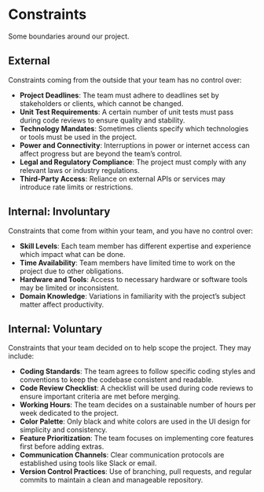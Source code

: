 <!-- this template is for inspiration, feel free to change it however you like! -->

# Constraints

Some boundaries around our project.

## External

Constraints coming from the outside that your team has no control over:

- **Project Deadlines**: The team must adhere to deadlines set by stakeholders or clients, which cannot be changed.
- **Unit Test Requirements**: A certain number of unit tests must pass during code reviews to ensure quality and stability.
- **Technology Mandates**: Sometimes clients specify which technologies or tools must be used in the project.
- **Power and Connectivity**: Interruptions in power or internet access can affect progress but are beyond the team’s control.
- **Legal and Regulatory Compliance**: The project must comply with any relevant laws or industry regulations.
- **Third-Party Access**: Reliance on external APIs or services may introduce rate limits or restrictions.

## Internal: Involuntary

Constraints that come from within your team, and you have no control over:

- **Skill Levels**: Each team member has different expertise and experience which impact what can be done.
- **Time Availability**: Team members have limited time to work on the project due to other obligations.
- **Hardware and Tools**: Access to necessary hardware or software tools may be limited or inconsistent.
- **Domain Knowledge**: Variations in familiarity with the project’s subject matter affect productivity.

## Internal: Voluntary

Constraints that your team decided on to help scope the project. They may include:

- **Coding Standards**: The team agrees to follow specific coding styles and conventions to keep the codebase consistent and readable.
- **Code Review Checklist**: A checklist will be used during code reviews to ensure important criteria are met before merging.
- **Working Hours**: The team decides on a sustainable number of hours per week dedicated to the project.
- **Color Palette**: Only black and white colors are used in the UI design for simplicity and consistency.
- **Feature Prioritization**: The team focuses on implementing core features first before adding extras.
- **Communication Channels**: Clear communication protocols are established using tools like Slack or email.
- **Version Control Practices**: Use of branching, pull requests, and regular commits to maintain a clean and manageable repository.
